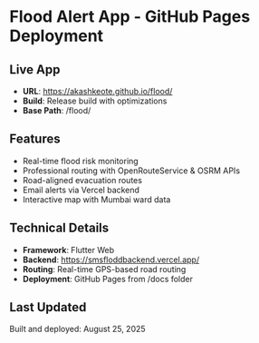 # Flood Alert App - GitHub Pages Deployment

## Live App
- **URL**: https://akashkeote.github.io/flood/
- **Build**: Release build with optimizations
- **Base Path**: /flood/

## Features
- Real-time flood risk monitoring
- Professional routing with OpenRouteService & OSRM APIs
- Road-aligned evacuation routes
- Email alerts via Vercel backend
- Interactive map with Mumbai ward data

## Technical Details
- **Framework**: Flutter Web
- **Backend**: https://smsfloddbackend.vercel.app/
- **Routing**: Real-time GPS-based road routing
- **Deployment**: GitHub Pages from /docs folder

## Last Updated
Built and deployed: August 25, 2025
